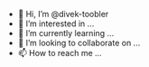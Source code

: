 - 👋 Hi, I’m @divek-toobler
- 👀 I’m interested in ...
- 🌱 I’m currently learning ...
- 💞️ I’m looking to collaborate on ...
- 📫 How to reach me ...

<!---
divek-toobler/divek-toobler is a ✨ special ✨ repository because its `README.md` (this file) appears on your GitHub profile.
You can click the Preview link to take a look at your changes.
--->
